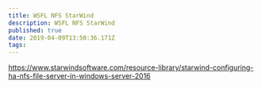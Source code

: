 ```yaml
---
title: WSFL NFS StarWind
description: WSFL NFS StarWind
published: true
date: 2019-04-09T13:50:36.171Z
tags: 
---
```


https://www.starwindsoftware.com/resource-library/starwind-configuring-ha-nfs-file-server-in-windows-server-2016